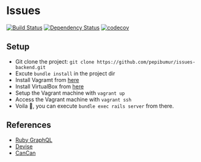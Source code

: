 # Issues
[![Build Status](https://travis-ci.org/pepibumur/issues-backend.svg?branch=master)](https://travis-ci.org/pepibumur/issues-backend)
[![Dependency Status](https://gemnasium.com/badges/github.com/pepibumur/issues-backend.svg)](https://gemnasium.com/github.com/pepibumur/issues-backend)
[![codecov](https://codecov.io/gh/pepibumur/issues-backend/branch/master/graph/badge.svg)](https://codecov.io/gh/pepibumur/issues-backend)

## Setup

- Git clone the project: `git clone https://github.com/pepibumur/issues-backend.git`
- Excute `bundle install` in the project dir
- Install Vagramt from [here](https://www.vagrantup.com/)
- Install VirtualBox from [here](https://www.virtualbox.org/wiki/Downloads)
- Setup the Vagrant machine with `vagrant up`
- Access the Vagrant machine with `vagrant ssh`
- Voila :tada:, you can execute `bundle exec rails server` from there.

## References
- [Ruby GraphQL](http://graphql-ruby.org/guides)
- [Devise](https://github.com/plataformatec/devise)
- [CanCan](https://github.com/ryanb/cancan)